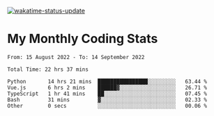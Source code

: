 [![wakatime-status-update](https://github.com/noopurphalak/noopurphalak/workflows/wakatime-status-update/badge.svg)](https://github.com/noopurphalak/noopurphalak/actions/workflows/main.yml)

# My Monthly Coding Stats

<!--START_SECTION:waka-->

```text
From: 15 August 2022 - To: 14 September 2022

Total Time: 22 hrs 37 mins

Python       14 hrs 21 mins  ████████████████░░░░░░░░░   63.44 %
Vue.js       6 hrs 2 mins    ██████▓░░░░░░░░░░░░░░░░░░   26.71 %
TypeScript   1 hr 41 mins    ██░░░░░░░░░░░░░░░░░░░░░░░   07.45 %
Bash         31 mins         ▓░░░░░░░░░░░░░░░░░░░░░░░░   02.33 %
Other        0 secs          ░░░░░░░░░░░░░░░░░░░░░░░░░   00.06 %
```

<!--END_SECTION:waka-->
